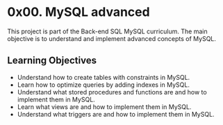 # 0x00. MySQL advanced

This project is part of the Back-end SQL MySQL curriculum. The main objective is to understand and implement advanced concepts of MySQL.

## Learning Objectives

- Understand how to create tables with constraints in MySQL.
- Learn how to optimize queries by adding indexes in MySQL.
- Understand what stored procedures and functions are and how to implement them in MySQL.
- Learn what views are and how to implement them in MySQL.
- Understand what triggers are and how to implement them in MySQL.
